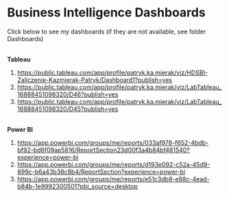 # Business Intelligence Dashboards

Click below to see my dashboards (if they are not available, see folder Dashboards) <br/><br/>

<b>Tableau</b> <br/>
1. https://public.tableau.com/app/profile/patryk.ka.mierak/viz/HDSBI-Zaliczenie-Kazmierak-Patryk/Dashboard1?publish=yes <br/>
2. https://public.tableau.com/app/profile/patryk.ka.mierak/viz/LabTableau_16888451098320/D46?publish=yes <br/>
3. https://public.tableau.com/app/profile/patryk.ka.mierak/viz/LabTableau_16888451098320/D45?publish=yes <br/><br/>

<b>Power BI</b> <br/>
1. https://app.powerbi.com/groups/me/reports/033af978-f652-4bdb-bf92-bd6f09ae5816/ReportSection23d00f3a4b84bf481540?experience=power-bi <br/>
2. https://app.powerbi.com/groups/me/reports/d193e092-c52a-45d9-899c-b6a43b38c8b4/ReportSection?experience=power-bi <br/>
3. https://app.powerbi.com/groups/me/reports/e51c3db8-e88c-4ead-b84b-1e9992300501?pbi_source=desktop
